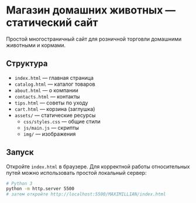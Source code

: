 # Магазин домашних животных — статический сайт

Простой многостраничный сайт для розничной торговли домашними животными и кормами.

## Структура
- `index.html` — главная страница
- `catalog.html` — каталог товаров
- `about.html` — о компании
- `contacts.html` — контакты
- `tips.html` — советы по уходу
- `cart.html` — корзина (заглушка)
- `assets/` — статические ресурсы
  - `css/styles.css` — общие стили
  - `js/main.js` — скрипты
  - `img/` — изображения

## Запуск
Откройте `index.html` в браузере. Для корректной работы относительных путей можно использовать простой локальный сервер:

```bash
# Python 3
python -m http.server 5500
# затем откройте http://localhost:5500/MAXIMILLIAN/index.html
```